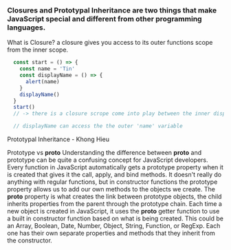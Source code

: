 ### Closures and Prototypal Inheritance are two things that make JavaScript special and different from other programming languages.


What is Closure?
a closure gives you access to its outer functions scope from the inner scope. 
```javascript
  const start = () => {
    const name = 'Tin'
    const displayName = () => {
      alert(name)
    }
    displayName()
  }
  start()
  // -> there is a closure scrope come into play between the inner displayName function and the start function

  // displayName can access the the outer 'name' variable
```

Prototypal Inheritance - Khong Hieu

Prototype vs __proto__
Understanding the difference between __proto__ and prototype can be quite a confusing concept for JavaScript developers. Every function in JavaScript automatically gets a prototype property when it is created that gives it the call, apply, and bind methods. It doesn't really do anything with regular functions, but in constructor functions the prototype property allows us to add our own methods to the objects we create. The __proto__ property is what creates the link between prototype objects, the child inherits properties from the parent through the prototype chain. Each time a new object is created in JavaScript, it uses the __proto__ getter function to use a built in constructor function based on what is being created. This could be an Array, Boolean, Date, Number, Object, String, Function, or RegExp. Each one has their own separate properties and methods that they inherit from the constructor.


